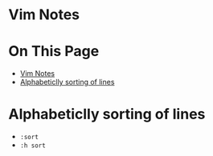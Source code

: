 # Vim Notes

# On This Page

- [Vim Notes](#vim-notes)
- [Alphabeticlly sorting of lines](#alphabeticlly-sorting-of-lines)

# Alphabeticlly sorting of lines
* `:sort`
* `:h sort`
